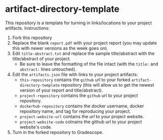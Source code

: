 # artifact-directory-template

This repository is a template for turning in links/locations to your
project artifacts. Instructions:

1. Fork this repository
2. Replace the blank `report.pdf` with your project report (you may
   update this with newer versions as the week goes on).
3. Edit `title-abstract.txt` and replace the sample title/abstract
   with the title/abstract of your project.
   * Be sure to leave the formatting of the file intact (with the
     `title:` and `abstract:` lines untouched).
4. Edit the `artifacts.json` file with links to your project
   artifacts:
   * `this-repository` contains the `github` url to your forked
     `artifact-directory-template` repository (this will allow us to
     get the newest version of your report and title/abstract).
   * `project-repository` contains the `github` url to your project
     repository.
   * `dockerhub-repository` contains the docker username, docker
     repository name, and tag for reproducing your project.
   * `project-website-url` contains the _url_ to your project website.
   * `project-website-code` cotnains the github url to your project
     website's code.
5. Turn in the forked repository to Gradescope.
